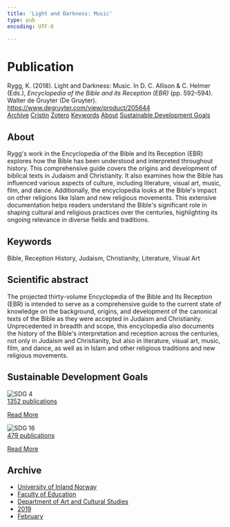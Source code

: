 ```yaml
---
title: 'Light and Darkness: Music'
type: pub
encoding: UTF-8

---
```

<h1>Publication</h1>
<article id="csl-bib-container-PHZSW35T" class="csl-bib-container">
  <div class="csl-bib-body"> <div class="csl-entry">Rygg, K. (2018). Light and Darkness: Music. In D. C. Allison &#38; C. Helmer (Eds.), <i>Encyclopedia of the Bible and its Reception (EBR)</i> (pp. 592–594). Walter de Gruyter (De Gruyter). <a href="https://www.degruyter.com/view/product/205644">https://www.degruyter.com/view/product/205644</a></div> </div>
  <div class="csl-bib-buttons">
    <a href="#taxonomy-article-PHZSW35T" alt="archive" class="csl-bib-button">Archive</a>
    <a href="https://app.cristin.no/results/show.jsf?id=1676481" alt="Cristin" class="csl-bib-button">Cristin</a>
    <a href="http://zotero.org/groups/5881554/items/PHZSW35T" alt="Zotero" class="csl-bib-button">Zotero</a>
    <a href="#keywords-article-PHZSW35T" alt="keywords" class="csl-bib-button">Keywords</a>
    <a href="#about-article-PHZSW35T" alt="about_pub" class="csl-bib-button">About</a>
    <a href="#sdg-article-PHZSW35T" alt="sdg" class="csl-bib-button">Sustainable Development Goals</a>
  </div>
  <div id="csl-bib-meta-container-PHZSW35T"></div>
</article>
<div id="csl-bib-meta-PHZSW35T" class="csl-bib-meta">
  <article id="about-article-PHZSW35T" class="about_pub-article">
    <h1>About</h1>
    Rygg's work in the Encyclopedia of the Bible and Its Reception (EBR) explores how the Bible has been understood and interpreted throughout history. This comprehensive guide covers the origins and development of biblical texts in Judaism and Christianity. It also examines how the Bible has influenced various aspects of culture, including literature, visual art, music, film, and dance. Additionally, the encyclopedia looks at the Bible's impact on other religions like Islam and new religious movements. This extensive documentation helps readers understand the Bible's significant role in shaping cultural and religious practices over the centuries, highlighting its ongoing relevance in diverse fields and traditions.
  </article>
  <article id="keywords-article-PHZSW35T" class="keywords-article">
    <h1>Keywords</h1>
    Bible, Reception History, Judaism, Christianity, Literature, Visual Art
  </article>
  <article id="abstract-article-PHZSW35T" class="abstract-article">
    <h1>Scientific abstract</h1>
    The projected thirty-volume Encyclopedia of the Bible and Its Reception (EBR) is intended to serve as a comprehensive guide to the current state of knowledge on the background, origins, and development of the canonical texts of the Bible as they were accepted in Judaism and Christianity. Unprecedented in breadth and scope, this encyclopedia also documents the history of the Bible's interpretation and reception across the centuries, not only in Judaism and Christianity, but also in literature, visual art, music, film, and dance, as well as in Islam and other religious traditions and new religious movements.
  </article>
  <article id="sdg-article-PHZSW35T" class="sdg-article">
    <h1>Sustainable Development Goals</h1>
    <div class="sdg-container"><div id="sdg4" class="sdg">
        <img src="{{< params subfolder >}}images/sdg/sdg04_en.png" class="image" alt="SDG 4">
        <div class="sdg-overlay">
          <a href="/en/archive/?key=?sdg=4#archive" class="sdg-publication-count"><span>1352</span> publications</a>
          <p><a href="https://sdgs.un.org/goals/goal4" class="sdg-read-more">Read More</a></p>
        </div>
      </div> <div id="sdg16" class="sdg">
        <img src="{{< params subfolder >}}images/sdg/sdg16_en.png" class="image" alt="SDG 16">
        <div class="sdg-overlay">
          <a href="/en/archive/?key=?sdg=16#archive" class="sdg-publication-count"><span>479</span> publications</a>
          <p><a href="https://sdgs.un.org/goals/goal16" class="sdg-read-more">Read More</a></p>
        </div>
      </div></div>
  </article>
  <article id="taxonomy-article-PHZSW35T" class="taxonomy-article">
    <h1>Archive</h1>
    <ul>
      <li>
        <a href="/en/archive/?key=3DCRN523">University of Inland Norway</a>
      </li>
      <li>
        <a href="/en/archive/?key=WYNZA47F">Faculty of Education</a>
      </li>
      <li>
        <a href="/en/archive/?key=VBB2T4VJ">Department of Art and Cultural Studies</a>
      </li>
      <li>
        <a href="/en/archive/?key=N3YI5B9V">2019</a>
      </li>
      <li>
        <a href="/en/archive/?key=QQFQH98R">February</a>
      </li>
    </ul>
  </article>
</div>
